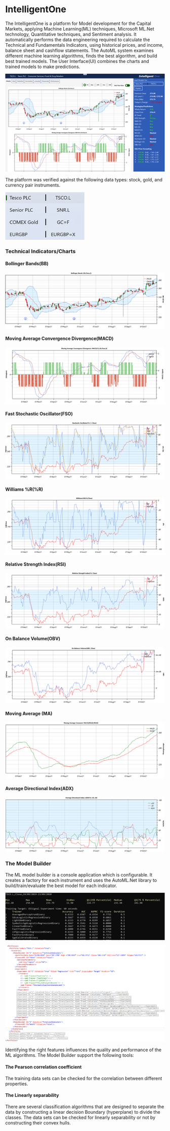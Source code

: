 # IntelligentOne
The IntelligentOne is a platform for Model development for the Capital Markets, applying Machine Learning(ML) techniques, Microsoft ML.Net technology, Quantitative techniques, and Sentiment analysis. It automatically performs the data engineering required to calculate the Technical and Fundamentals Indicators, using historical prices, and income, balance sheet and cashflow statements. The AutoML system examines different machine learning algorithms, finds the best algorithm, and build best trained models. The User Interface(UI) combines the charts and trained models to make predictions.

![IntelligentOne UWP App](/images/IntelligentOneScreenshot1.png)

The platform was verified against the following data types: stock, gold, and currency pair instruments.

<img src="./images/IntelligentOneScreenshot0.png" alt="My Project Tickers" width="250" height="150">

### Technical Indicators/Charts
#### Bollinger Bands(BB)
![BB Chart](/images/IntelligentOneScreenshot3.png)

#### Moving Average Convergence Divergence(MACD)
![MACD Chart](/images/IntelligentOneScreenshot4.png)

#### Fast Stochastic Oscillator(FSO) 
![FSO Chart](/images/IntelligentOneScreenshot5.png)

#### Williams %R(%R) 
![WR Chart](/images/IntelligentOneScreenshot6.png)

#### Relative Strength Index(RSI) 
![RSI Chart](/images/IntelligentOneScreenshot7.png)

#### On Balance Volume(OBV)
![OBV Chart](/images/IntelligentOneScreenshot8.png)

#### Moving Average (MA)
![MA Chart](/images/IntelligentOneScreenshot9.png)

#### Average Directional Index(ADX)
![ADX Chart](/images/IntelligentOneScreenshot10.png)

### The Model Builder
The ML model builder is a console application which is configurable. It creates a factory for each instrument and uses the AutoML.Net library to build/train/evaluate the best model for each indicator.

![The MlBuilder](/images/IntelligentOneScreenshot25.png)

![The MlBuilder Config](/images/IntelligentOneScreenshot26.png)

Identifying the right features influences the quality and performance of the ML algorithms. 
The Model Builder support the following tools:

#### The Pearson correlation coefficient
The training data sets can be checked for the correlation between different properties.

#### The Linearly separability
There are several classification algorithms that are designed to separate the data by constructing a linear decision Boundary 
(hyperplane) to divide the classes. The data sets can be checked for linearly separability or not by constructing their convex hulls.



